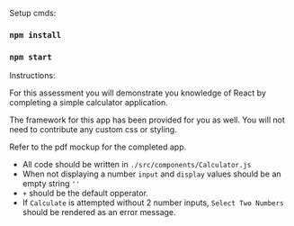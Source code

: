 Setup cmds:

### `npm install`
### `npm start`

Instructions:

For this assessment you will demonstrate you knowledge of React by completing a simple calculator application.

The framework for this app has been provided for you as well. You will not need to contribute any custom css or styling. 

Refer to the pdf mockup for the completed app.

- All code should be written in `./src/components/Calculator.js`
- When not displaying a number `input` and `display` values should be an empty string `''`
- `+` should be the default opperator.
- If `Calculate` is attempted without 2 number inputs, `Select Two Numbers` should be rendered as an error message.
